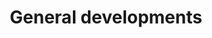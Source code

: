 <h1 align="center">General developments</a 
This code affects: 
  -Basic data types and structures. Flow control,
  -Basic data types and Structures. 
  -Flow control, Git, shell.
